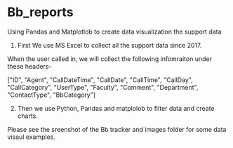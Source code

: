 # Bb_reports
Using Pandas and Matplotlob to create data visualization the support data

1. First We use MS Excel to collect all the support data since 2017. 

When the user called in, we will collect the following infomraiton under these headers-

["ID", "Agent", "CallDateTime", "CallDate", "CallTime", "CallDay", "CallCategory", "UserType", "Faculty",
           "Comment", "Department", "ContactType", "BbCategory"]

2. Then we use Python, Pandas and matplolob to filter data and create charts. 

Please see the sreenshot of the Bb tracker and images folder for some data visaul examples. 
           
           


